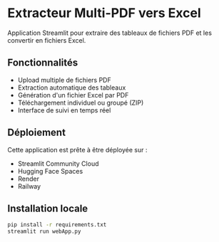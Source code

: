 # Extracteur Multi-PDF vers Excel

Application Streamlit pour extraire des tableaux de fichiers PDF et les convertir en fichiers Excel.

## Fonctionnalités

- Upload multiple de fichiers PDF
- Extraction automatique des tableaux
- Génération d'un fichier Excel par PDF
- Téléchargement individuel ou groupé (ZIP)
- Interface de suivi en temps réel

## Déploiement

Cette application est prête à être déployée sur :
- Streamlit Community Cloud
- Hugging Face Spaces
- Render
- Railway

## Installation locale

```bash
pip install -r requirements.txt
streamlit run webApp.py
